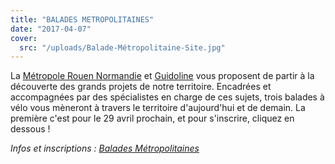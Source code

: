 ```yaml
---
title: "BALADES METROPOLITAINES"
date: "2017-04-07"
cover:
  src: "/uploads/Balade-Métropolitaine-Site.jpg"
---
```


La [Métropole Rouen Normandie](https://www.facebook.com/La.Crea.fb/) et [Guidoline](https://www.facebook.com/Guidoline/?ref=page_internal) vous proposent de partir à la découverte des grands projets de notre territoire. Encadrées et accompagnées par des spécialistes en charge de ces sujets, trois balades à vélo vous mèneront à travers le territoire d'aujourd'hui et de demain. La première c'est pour le 29 avril prochain, et pour s'inscrire, cliquez en dessous !

_Infos et inscriptions : [Balades Métropolitaines](http://www.metropole-rouen-normandie.fr/balades-metropolitaines-de-la-metropole)_
